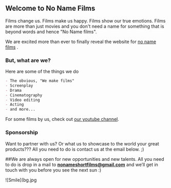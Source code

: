## Welcome to No Name Films

Films change us. Films make us happy. Films show our true emotions. Films are more than just movies and you don't need a name for something that is beyond words and hence "No Name films".

We are excited more than ever to finally reveal the website for [no name films](https://nonamefilms.github.io) . 

### But, what are we?

Here are some of the things we do

```markdown
- The obvious, "We make films"
- Screenplay
- Drama
- Cinematography
- Video editing
- Acting
- and more...

```

For some films  by us, check out [our youtube channel](https://www.youtube.com/channel/UCSfJb-FvwkbUDE5s4gJZbqw).

### Sponsorship

Want to partner with us? Or what us to showcase to the world your great products??? All you need to do is contact us at the email below. ;)

##We are always open for new opportunities and new talents. 
All you need to do is drop in a mail to **nonameshortfilms@gmail.com** and we’ll get in touch with you before you see the next sun :) 

![Smile](bg.jpg


<!-- ## Welcome to No Name Films

You can use the [editor on GitHub](https://github.com/nonamefilms/nonamefilms.github.io/edit/master/README.md) to maintain and preview the content for your website in Markdown files.

Whenever you commit to this repository, GitHub Pages will run [Jekyll](https://jekyllrb.com/) to rebuild the pages in your site, from the content in your Markdown files.

### Markdown

Markdown is a lightweight and easy-to-use syntax for styling your writing. It includes conventions for

```markdown
Syntax highlighted code block

# Header 1
## Header 2
### Header 3

- Bulleted
- List

1. Numbered
2. List

**Bold** and _Italic_ and `Code` text

[Link](url) and ![Image](src)
```

For more details see [GitHub Flavored Markdown](https://guides.github.com/features/mastering-markdown/).

### Jekyll Themes

Your Pages site will use the layout and styles from the Jekyll theme you have selected in your [repository settings](https://github.com/nonamefilms/nonamefilms.github.io/settings). The name of this theme is saved in the Jekyll `_config.yml` configuration file.

### Support or Contact

Having trouble with Pages? Check out our [documentation](https://help.github.com/categories/github-pages-basics/) or [contact support](https://github.com/contact) and we’ll help you sort it out.

-->
